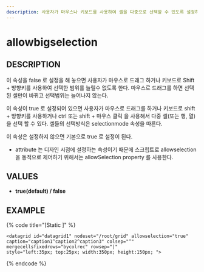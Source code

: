 ```yaml
---
description: 사용자가 마우스나 키보드를 사용하여 셀을 다중으로 선택할 수 있도록 설정하는 속성이다.
---
```


# allowbigselection

## DESCRIPTION

이 속성을 false 로 설정을 해 놓으면 사용자가 마우스로 드래그 하거나 키보드로 Shift + 방향키를 사용하여 선택한 범위를 늘릴수 없도록 한다. 마우스로 드래그를 하면 선택된 셀만이 바뀌고 선택범위는 늘어나지 않는다.

이 속성이 true 로 설정되어 있으면 사용자가 마우스로 드래그를 하거나 키보드로 shift + 방향키를 사용하거나 ctrl 또는 shift + 마우스 클릭 을 사용해서 다중 셀\(또는 행, 열\) 을 선택 할 수 있다. 셀들의 선택방식은 selectionmode 속성을 따른다.

이 속성은 설정하지 않으면 기본으로 true 로 설정이 된다.

* attribute 는 디자인 시점에 설정하는 속성이기 때문에 스크립트로 allowselection 을 동적으로 제어하기 위해서는 allowSelection property 를 사용한다.   

## **VALUES**

* **true\(default\) / false**

## EXAMPLE

{% code title="\[Static \]" %}
```markup
<datagrid id="datagrid1" nodeset="/root/grid" allowselection="true" 
caption="caption1^caption2^caption3" colsep="^" mergecellsfixedrows="bycolrec" rowsep="|" 
style="left:35px; top:25px; width:350px; height:150px; ">
```
{% endcode %}

